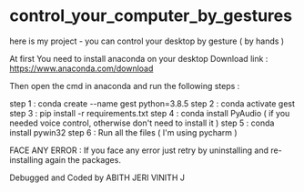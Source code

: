 # control_your_computer_by_gestures
here is my project - you can control your desktop by gesture ( by hands )


At first You need to install anaconda on your desktop 
Download link : https://www.anaconda.com/download


Then open the cmd in anaconda and run the following steps :

step 1 : conda create --name gest python=3.8.5
step 2 : conda activate gest
step 3 : pip install -r requirements.txt
step 4 : conda install PyAudio ( if you needed voice control, otherwise don't need to install it )
step 5 : conda install pywin32
step 6 : Run all the files ( I'm using pycharm )



FACE ANY ERROR :
If you face any error just retry by uninstalling and re-installing again the packages.



Debugged and Coded by
ABITH JERI VINITH J
